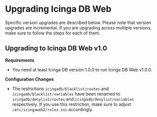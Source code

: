 # Upgrading Icinga DB Web

Specific version upgrades are described below. Please note that version upgrades are incremental.
If you are upgrading across multiple versions, make sure to follow the steps for each of them.

## Upgrading to Icinga DB Web v1.0

**Requirements**

* You need at least Icinga DB version 1.0.0 to run Icinga DB Web v1.0.0.

**Configuration Changes**

* The restrictions `icingadb/blacklist/routes` and `icingadb/blacklist/variables` have been renamed to
  `icingadb/denylist/routes` and `icingadb/denylist/variables` respectively. If you use this restriction,
  make sure to adjust `/etc/icingaweb2/roles.ini` accordingly.
